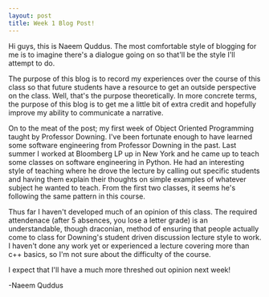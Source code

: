 ```yaml
---
layout: post
title: Week 1 Blog Post!
---
```


Hi guys, this is Naeem Quddus. The most comfortable style of blogging for me is to imagine there's a dialogue going on so that'll be the style I'll attempt to do. 

The purpose of this blog is to record my experiences over the course of this class so that future students have a resource to get an outside perspective on the class. Well, that's the purpose theoretically. In more concrete terms, the purpose of this blog is to get me a little bit of extra credit and hopefully improve my ability to communicate a narrative. 

On to the meat of the post; my first week of Object Oriented Programming taught by Professor Downing. I've been fortunate enough to have learned some software engineering from Professor Downing in the past. Last summer I worked at Bloomberg LP up in New York and he came up to teach some classes on software engineering in Python. He had an interesting style of teaching where he drove the lecture by calling out specific students and having them explain their thoughts on simple examples of whatever subject he wanted to teach. From the first two classes, it seems he's following the same pattern in this course. 

Thus far I haven't developed much of an opinion of this class. The required attendenace (after 5 absences, you lose a letter grade) is an understandable, though draconian, method of ensuring that people actually come to class for Downing's student driven discussion lecture style to work. I haven't done any work yet or experienced a lecture covering more than c++ basics, so I'm not sure about the difficulty of the course.

I expect that I'll have a much more threshed out opinion next week!

-Naeem Quddus
